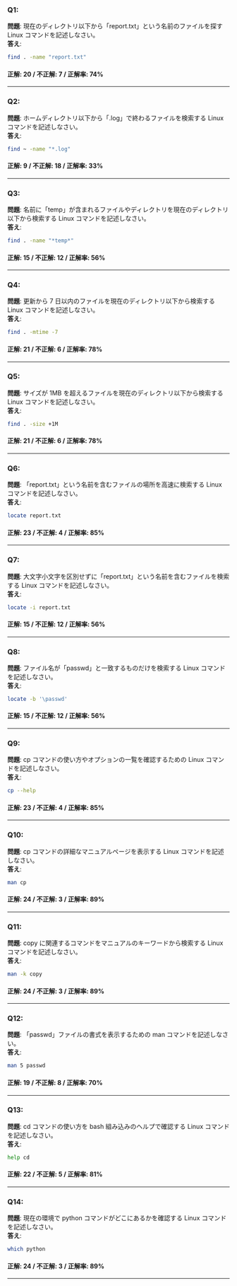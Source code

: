 ### Q1:

**問題**: 現在のディレクトリ以下から「report.txt」という名前のファイルを探す Linux コマンドを記述しなさい。  
**答え**:

```bash
find . -name "report.txt"
```

#### 正解: 20 / 不正解: 7 / 正解率: 74%

---

### Q2:

**問題**: ホームディレクトリ以下から「.log」で終わるファイルを検索する Linux コマンドを記述しなさい。  
**答え**:

```bash
find ~ -name "*.log"
```

#### 正解: 9 / 不正解: 18 / 正解率: 33%

---

### Q3:

**問題**: 名前に「temp」が含まれるファイルやディレクトリを現在のディレクトリ以下から検索する Linux コマンドを記述しなさい。  
**答え**:

```bash
find . -name "*temp*"
```

#### 正解: 15 / 不正解: 12 / 正解率: 56%

---

### Q4:

**問題**: 更新から 7 日以内のファイルを現在のディレクトリ以下から検索する Linux コマンドを記述しなさい。  
**答え**:

```bash
find . -mtime -7
```

#### 正解: 21 / 不正解: 6 / 正解率: 78%

---

### Q5:

**問題**: サイズが 1MB を超えるファイルを現在のディレクトリ以下から検索する Linux コマンドを記述しなさい。  
**答え**:

```bash
find . -size +1M
```

#### 正解: 21 / 不正解: 6 / 正解率: 78%

---

### Q6:

**問題**: 「report.txt」という名前を含むファイルの場所を高速に検索する Linux コマンドを記述しなさい。  
**答え**:

```bash
locate report.txt
```

#### 正解: 23 / 不正解: 4 / 正解率: 85%

---

### Q7:

**問題**: 大文字小文字を区別せずに「report.txt」という名前を含むファイルを検索する Linux コマンドを記述しなさい。  
**答え**:

```bash
locate -i report.txt
```

#### 正解: 15 / 不正解: 12 / 正解率: 56%

---

### Q8:

**問題**: ファイル名が「passwd」と一致するものだけを検索する Linux コマンドを記述しなさい。  
**答え**:

```bash
locate -b '\passwd'
```

#### 正解: 15 / 不正解: 12 / 正解率: 56%

---

### Q9:

**問題**: cp コマンドの使い方やオプションの一覧を確認するための Linux コマンドを記述しなさい。  
**答え**:

```bash
cp --help
```

#### 正解: 23 / 不正解: 4 / 正解率: 85%

---

### Q10:

**問題**: cp コマンドの詳細なマニュアルページを表示する Linux コマンドを記述しなさい。  
**答え**:

```bash
man cp
```

#### 正解: 24 / 不正解: 3 / 正解率: 89%

---

### Q11:

**問題**: copy に関連するコマンドをマニュアルのキーワードから検索する Linux コマンドを記述しなさい。  
**答え**:

```bash
man -k copy
```

#### 正解: 24 / 不正解: 3 / 正解率: 89%

---

### Q12:

**問題**: 「passwd」ファイルの書式を表示するための man コマンドを記述しなさい。  
**答え**:

```bash
man 5 passwd
```

#### 正解: 19 / 不正解: 8 / 正解率: 70%

---

### Q13:

**問題**: cd コマンドの使い方を bash 組み込みのヘルプで確認する Linux コマンドを記述しなさい。  
**答え**:

```bash
help cd
```

#### 正解: 22 / 不正解: 5 / 正解率: 81%

---

### Q14:

**問題**: 現在の環境で python コマンドがどこにあるかを確認する Linux コマンドを記述しなさい。  
**答え**:

```bash
which python
```

#### 正解: 24 / 不正解: 3 / 正解率: 89%

---
